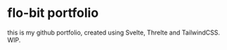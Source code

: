 # flo-bit portfolio

this is my github portfolio, created using Svelte, Threlte and TailwindCSS. WIP.